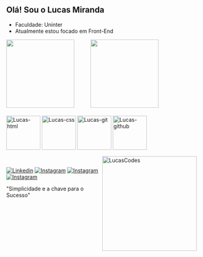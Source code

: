 ## Olá! Sou o Lucas Miranda
- Faculdade: Uninter
- Atualmente estou focado em Front-End 
<div>
<img height="180"  src="https://github-readme-stats.vercel.app/api?username=LucasMiranda7&show_icons=true&theme=dark#gh-dark-mode-only)](https://github.com/anuraghazra/github-readme-stats#gh-dark-mode-only)"/>
ﾠﾠﾠ<img height="180" src="https://github-readme-stats.vercel.app/api/top-langs/?username=LucasMiranda7&layout=compact&langs_count=16&theme=dark"/>
</div>

 <div style="display: incline-block"><br/>
  <img align="center" alt="Lucas-html" height="90" width="90" src="https://github.com/LucasMiranda7/LucasMiranda7/assets/143975592/59c794f3-9902-4495-80de-c120a82e0814" />

  <img align="center" alt="Lucas-css" height="90" width="90" src="https://github.com/LucasMiranda7/LucasMiranda7/assets/143975592/d0aa199c-359b-461a-9b7d-8d34f4b72772"/>

  <img align="center" alt="Lucas-git" height="90" width="90" src="https://github.com/LucasMiranda7/LucasMiranda7/assets/143975592/67901bfe-8845-4476-9311-8a306c491e3b"/>
  
  <img align="center" alt="Lucas-github" height="90" width="90" src="https://github.com/LucasMiranda7/LucasMiranda7/assets/143975592/1baf9c01-4651-4101-9dac-b1e590f15885"/>


  </div><br/>

 <img align="right" alt="LucasCodes" height="250" width="250" src="https://user-images.githubusercontent.com/74038190/225813708-98b745f2-7d22-48cf-9150-083f1b00d6c9.gif"/>

  ##
 [![Linkedin](https://img.shields.io/badge/LinkedIn-0077B5?style=for-the-badge&logo=linkedin&logoColor=white)](https://www.linkedin.com/in/lucas-miranda7/)
 [![Instagram](https://img.shields.io/badge/Instagram-E4405F?style=for-the-badge&logo=instagram&logoColor=white)](https://www.instagram.com/lucas.codess/)
[![Instagram](https://img.shields.io/badge/YouTube-FF0000?style=for-the-badge&logo=youtube&logoColor=white)](https://www.youtube.com/@LucasCodes7)
 [![Instagram](https://img.shields.io/badge/Gmail-D14836?style=for-the-badge&logo=gmail&logoColor=white)](https://criarmeulink.com.br/u/1702225979)

 
 "Simplicidade e a chave para o Sucesso"
